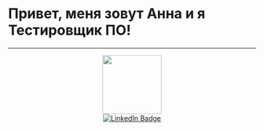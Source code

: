 # Привет, меня зовут Анна и я Тестировщик ПО!
---

<div id="header" align="center">
  <img src="https://media.giphy.com/media/LESpNIDaNBUcRIPzng/giphy.gif" width="120"/>
</div>

<div id="badges" align="center">
  <a href="https://www.linkedin.com/in/hannavasilyeva/">
    <img src="https://img.shields.io/badge/LinkedIn-blue?style=for-the-badge&logo=linkedin&logoColor=white" alt="LinkedIn Badge"/>
  </a>
</div>


